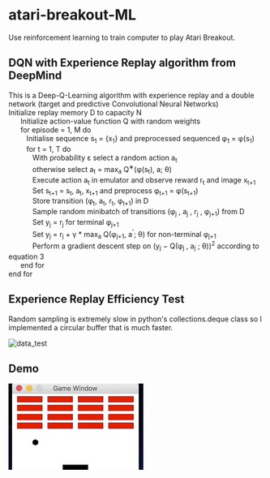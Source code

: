 # atari-breakout-ML
Use reinforcement learning to train computer to play Atari Breakout.

## DQN with Experience Replay algorithm from DeepMind
This is a Deep-Q-Learning algorithm with experience replay and a double network (target and predictive Convolutional Neural Networks) </br>
Initialize replay memory D to capacity N </br>
&nbsp;&nbsp;&nbsp;&nbsp;&nbsp;&nbsp;Initialize action-value function Q with random weights </br>
&nbsp;&nbsp;&nbsp;&nbsp;&nbsp;&nbsp;for episode = 1, M do </br>
&nbsp;&nbsp;&nbsp;&nbsp;&nbsp;&nbsp;&nbsp;&nbsp;&nbsp;Initialise sequence s<sub>1</sub> = {x<sub>1</sub>} and preprocessed sequenced φ<sub>1</sub> = φ(s<sub>1</sub>) </br>
&nbsp;&nbsp;&nbsp;&nbsp;&nbsp;&nbsp;&nbsp;&nbsp;&nbsp;for t = 1, T do </br>
&nbsp;&nbsp;&nbsp;&nbsp;&nbsp;&nbsp;&nbsp;&nbsp;&nbsp;&nbsp;&nbsp;&nbsp;With probability &#949; select a random action a<sub>t</sub> </br>
&nbsp;&nbsp;&nbsp;&nbsp;&nbsp;&nbsp;&nbsp;&nbsp;&nbsp;&nbsp;&nbsp;&nbsp;otherwise select a<sub>t</sub> = max<sub>a</sub> Q<sup>∗</sup>(φ(s<sub>t</sub>), a; θ) </br>
&nbsp;&nbsp;&nbsp;&nbsp;&nbsp;&nbsp;&nbsp;&nbsp;&nbsp;&nbsp;&nbsp;&nbsp;Execute action a<sub>t</sub> in emulator and observe reward r<sub>t</sub> and image x<sub>t+1</sub> </br>
&nbsp;&nbsp;&nbsp;&nbsp;&nbsp;&nbsp;&nbsp;&nbsp;&nbsp;&nbsp;&nbsp;&nbsp;Set s<sub>t+1</sub> = s<sub>t</sub>, a<sub>t</sub>, x<sub>t+1</sub> and preprocess φ<sub>t+1</sub> = φ(s<sub>t+1</sub>) </br>
&nbsp;&nbsp;&nbsp;&nbsp;&nbsp;&nbsp;&nbsp;&nbsp;&nbsp;&nbsp;&nbsp;&nbsp;Store transition (φ<sub>t</sub>, a<sub>t</sub>, r<sub>t</sub>, φ<sub>t+1</sub>) in D </br>
&nbsp;&nbsp;&nbsp;&nbsp;&nbsp;&nbsp;&nbsp;&nbsp;&nbsp;&nbsp;&nbsp;&nbsp;Sample random minibatch of transitions (φ<sub>j</sub> , a<sub>j</sub> , r<sub>j</sub> , φ<sub>j+1</sub>) from D </br>
&nbsp;&nbsp;&nbsp;&nbsp;&nbsp;&nbsp;&nbsp;&nbsp;&nbsp;&nbsp;&nbsp;&nbsp;Set y<sub>j</sub> = r<sub>j</sub> for terminal φ<sub>j+1</sub> </br>
&nbsp;&nbsp;&nbsp;&nbsp;&nbsp;&nbsp;&nbsp;&nbsp;&nbsp;&nbsp;&nbsp;&nbsp;Set y<sub>j</sub> = r<sub>j</sub> + γ * max<sub>a</sub> Q(φ<sub>j+1</sub>, a<sup>'</sup>; θ) for non-terminal φ<sub>j+1</sub> </br>
&nbsp;&nbsp;&nbsp;&nbsp;&nbsp;&nbsp;&nbsp;&nbsp;&nbsp;&nbsp;&nbsp;&nbsp;Perform a gradient descent step on (y<sub>j</sub> − Q(φ<sub>j</sub> , a<sub>j</sub> ; θ))<sup>2</sup> according to equation 3 </br>
&nbsp;&nbsp;&nbsp;&nbsp;&nbsp;&nbsp;end for </br>
end for </br>

## Experience Replay Efficiency Test
Random sampling is extremely slow in python's collections.deque class so I implemented a circular buffer that is much faster.

![data_test](https://user-images.githubusercontent.com/22607081/43928698-70defcfe-9bf7-11e8-87c4-1c723f3e41de.JPG)

## Demo

![](atari-breakout-gif.gif)
